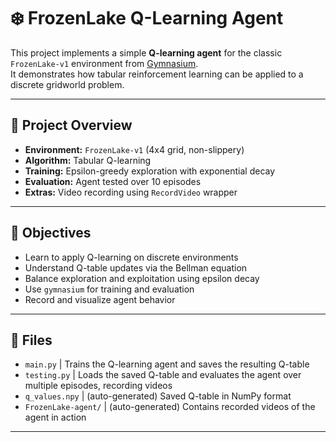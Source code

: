 # ❄️ FrozenLake Q-Learning Agent

This project implements a simple **Q-learning agent** for the classic `FrozenLake-v1` environment from [Gymnasium](https://gymnasium.farama.org/).  
It demonstrates how tabular reinforcement learning can be applied to a discrete gridworld problem.

---

## 📌 Project Overview

- **Environment:** `FrozenLake-v1` (4x4 grid, non-slippery)
- **Algorithm:** Tabular Q-learning
- **Training:** Epsilon-greedy exploration with exponential decay
- **Evaluation:** Agent tested over 10 episodes
- **Extras:** Video recording using `RecordVideo` wrapper

---

## 🎯 Objectives

- Learn to apply Q-learning on discrete environments
- Understand Q-table updates via the Bellman equation
- Balance exploration and exploitation using epsilon decay
- Use `gymnasium` for training and evaluation
- Record and visualize agent behavior

---

## 📁 Files

 - `main.py`    | Trains the Q-learning agent and saves the resulting Q-table 
 - `testing.py` | Loads the saved Q-table and evaluates the agent over multiple episodes, recording videos 
 - `q_values.npy` | (auto-generated) Saved Q-table in NumPy format 
 - `FrozenLake-agent/` | (auto-generated) Contains recorded videos of the agent in action 

---


